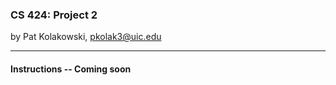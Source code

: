### CS 424: Project 2
by Pat Kolakowski, pkolak3@uic.edu

------------
#### Instructions -- Coming soon
